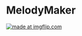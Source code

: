 # MelodyMaker

<a href="https://imgflip.com/gif/4hm1kg"><img src="https://i.imgflip.com/4hm1kg.gif" title="made at imgflip.com"/></a>
